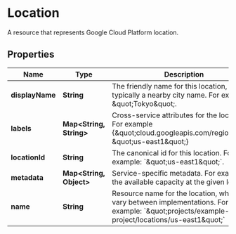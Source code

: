 

# Location

A resource that represents Google Cloud Platform location.

## Properties

| Name | Type | Description | Notes |
|------------ | ------------- | ------------- | -------------|
|**displayName** | **String** | The friendly name for this location, typically a nearby city name. For example, \&quot;Tokyo\&quot;. |  [optional] |
|**labels** | **Map&lt;String, String&gt;** | Cross-service attributes for the location. For example {\&quot;cloud.googleapis.com/region\&quot;: \&quot;us-east1\&quot;} |  [optional] |
|**locationId** | **String** | The canonical id for this location. For example: &#x60;\&quot;us-east1\&quot;&#x60;. |  [optional] |
|**metadata** | **Map&lt;String, Object&gt;** | Service-specific metadata. For example the available capacity at the given location. |  [optional] |
|**name** | **String** | Resource name for the location, which may vary between implementations. For example: &#x60;\&quot;projects/example-project/locations/us-east1\&quot;&#x60; |  [optional] |



